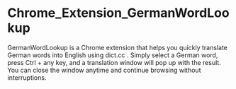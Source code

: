 # Chrome_Extension_GermanWordLookup
GermanWordLookup is a Chrome extension that helps you quickly translate German words into English using dict.cc . Simply select a German word, press Ctrl + any key, and a translation window will pop up with the result. You can close the window anytime and continue browsing without interruptions.
